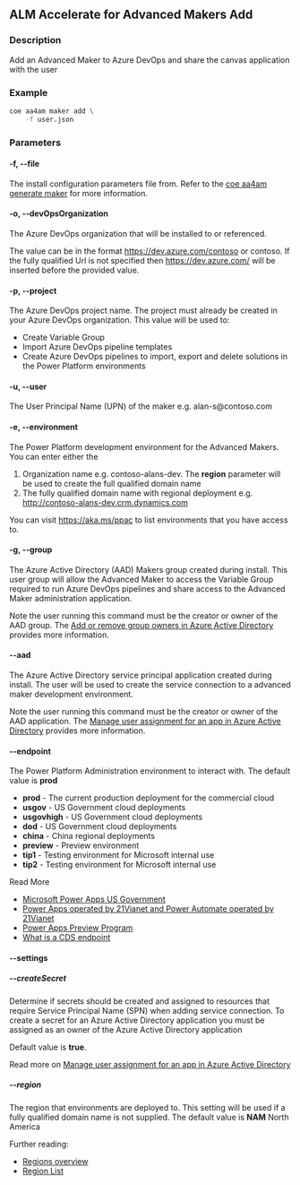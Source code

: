 ## ALM Accelerate for Advanced Makers Add

### Description

Add an Advanced Maker to Azure DevOps and share the canvas application with the user

### Example

```bash
coe aa4am maker add \
    -f user.json
```

### Parameters

#### -f, --file

The install configuration parameters file from. Refer to the [coe aa4am generate maker](../generate/maker/add.md) for more information.

#### -o, --devOpsOrganization

The Azure DevOps organization that will be installed to or referenced.

The value can be in the format https://dev.azure.com/contoso or contoso. If the fully qualified Url is not specified then https://dev.azure.com/ will be inserted before the provided value.

#### -p, --project

The Azure DevOps project name. The project must already be created in your Azure DevOps organization. This value will be used to:
 - Create Variable Group
 - Import Azure DevOps pipeline templates
 - Create Azure DevOps pipelines to import, export and delete solutions in the Power Platform environments

####  -u, --user

The User Principal Name (UPN) of the maker e.g. alan-s\@contoso.com

#### -e, --environment

The Power Platform development environment for the Advanced Makers. You can enter either the

1. Organization name e.g. contoso-alans-dev. The **region** parameter will be used to create the full qualified domain name
2. The fully qualified domain name with regional deployment e.g. http://contoso-alans-dev.crm.dynamics.com

You can visit https://aka.ms/ppac to list environments that you have access to.

#### -g, --group

The Azure Active Directory (AAD) Makers group created during install. This user group will allow the Advanced Maker to access the Variable Group required to run Azure DevOps pipelines and share access to the Advanced Maker administration application.

Note the user running this command must be the creator or owner of the AAD group. The [Add or remove group owners in Azure Active Directory](https://docs.microsoft.com/en-us/azure/active-directory/fundamentals/active-directory-accessmanagement-managing-group-owners) provides more information.

#### --aad <name>

The Azure Active Directory service principal application created during install. The user will be used to create the service connection to a advanced maker development environment.

Note the user running this command must be the creator or owner of the AAD application. The [Manage user assignment for an app in Azure Active Directory](https://docs.microsoft.com/en-us/azure/active-directory/manage-apps/assign-user-or-group-access-portal) provides more information.

#### --endpoint

The Power Platform Administration environment to interact with. The default value is **prod**

- **prod** - The current production deployment for the commercial cloud
- **usgov** - US Government cloud deployments
- **usgovhigh** - US Government cloud deployments
- **dod** - US Government cloud deployments
- **china** - China regional deployments
- **preview** - Preview environment
- **tip1** - Testing environment for Microsoft internal use
- **tip2** - Testing environment for Microsoft internal use

Read More
- [Microsoft Power Apps US Government](https://docs.microsoft.com/en-us/power-platform/admin/powerapps-us-government)
- [Power Apps operated by 21Vianet and Power Automate operated by 21Vianet](https://docs.microsoft.com/en-us/power-platform/admin/business-applications-availability-china)
- [Power Apps Preview Program](https://docs.microsoft.com/en-us/power-platform/admin/preview-environments)
- [What is a CDS endpoint](https://powerusers.microsoft.com/t5/Building-Power-Apps/What-is-a-CDS-Endpoint/m-p/44969#M18758)

#### --settings

##### --createSecret

Determine if secrets should be created and assigned to resources that require Service Principal Name (SPN) when adding service connection. To create a secret for an Azure Active Directory application you must be assigned as an owner of the Azure Active Directory application

Default value is **true**.

Read more on [Manage user assignment for an app in Azure Active Directory](https://docs.microsoft.com/en-us/azure/active-directory/manage-apps/assign-user-or-group-access-portal)

##### --region

The region that environments are deployed to. This setting will be used if a fully qualified domain name is not supplied. The default value is **NAM** North America

Further reading:

- [Regions overview](https://docs.microsoft.com/en-us/power-platform/admin/regions-overview)
- [Region List](https://docs.microsoft.com/en-us/power-platform/admin/new-datacenter-regions)